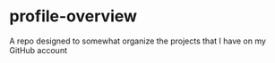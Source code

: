 # profile-overview
A repo designed to somewhat organize the projects that I have on my GitHub account

